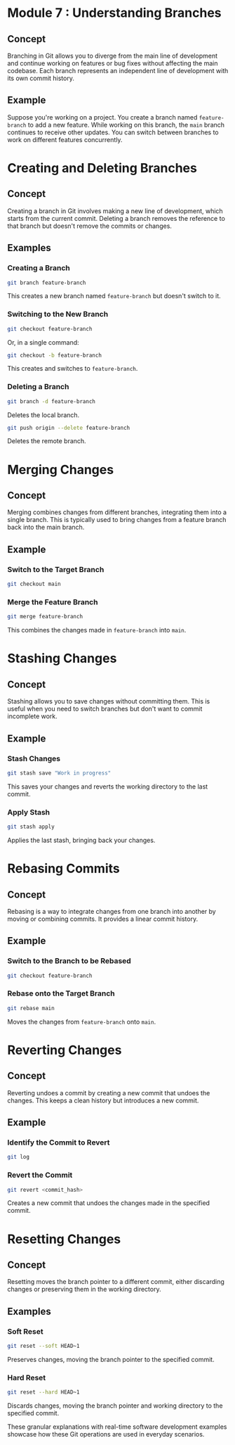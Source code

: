 
# Module 7 : Understanding Branches

## Concept
Branching in Git allows you to diverge from the main line of development and continue working on features or bug fixes without affecting the main codebase. Each branch represents an independent line of development with its own commit history.

## Example
Suppose you're working on a project. You create a branch named `feature-branch` to add a new feature. While working on this branch, the `main` branch continues to receive other updates. You can switch between branches to work on different features concurrently.

# Creating and Deleting Branches

## Concept
Creating a branch in Git involves making a new line of development, which starts from the current commit. Deleting a branch removes the reference to that branch but doesn't remove the commits or changes.

## Examples

### Creating a Branch
```bash
git branch feature-branch
```
This creates a new branch named `feature-branch` but doesn't switch to it.

### Switching to the New Branch
```bash
git checkout feature-branch
```
Or, in a single command:
```bash
git checkout -b feature-branch
```
This creates and switches to `feature-branch`.

### Deleting a Branch
```bash
git branch -d feature-branch
```
Deletes the local branch.

```bash
git push origin --delete feature-branch
```
Deletes the remote branch.

# Merging Changes

## Concept
Merging combines changes from different branches, integrating them into a single branch. This is typically used to bring changes from a feature branch back into the main branch.

## Example

### Switch to the Target Branch
```bash
git checkout main
```

### Merge the Feature Branch
```bash
git merge feature-branch
```
This combines the changes made in `feature-branch` into `main`.

# Stashing Changes

## Concept
Stashing allows you to save changes without committing them. This is useful when you need to switch branches but don't want to commit incomplete work.

## Example

### Stash Changes
```bash
git stash save "Work in progress"
```
This saves your changes and reverts the working directory to the last commit.

### Apply Stash
```bash
git stash apply
```
Applies the last stash, bringing back your changes.

# Rebasing Commits

## Concept
Rebasing is a way to integrate changes from one branch into another by moving or combining commits. It provides a linear commit history.

## Example

### Switch to the Branch to be Rebased
```bash
git checkout feature-branch
```

### Rebase onto the Target Branch
```bash
git rebase main
```
Moves the changes from `feature-branch` onto `main`.

# Reverting Changes

## Concept
Reverting undoes a commit by creating a new commit that undoes the changes. This keeps a clean history but introduces a new commit.

## Example

### Identify the Commit to Revert
```bash
git log
```

### Revert the Commit
```bash
git revert <commit_hash>
```
Creates a new commit that undoes the changes made in the specified commit.

# Resetting Changes

## Concept
Resetting moves the branch pointer to a different commit, either discarding changes or preserving them in the working directory.

## Examples

### Soft Reset
```bash
git reset --soft HEAD~1
```
Preserves changes, moving the branch pointer to the specified commit.

### Hard Reset
```bash
git reset --hard HEAD~1
```
Discards changes, moving the branch pointer and working directory to the specified commit.

These granular explanations with real-time software development examples showcase how these Git operations are used in everyday scenarios.
